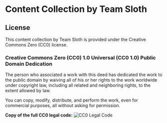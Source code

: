 # Content Collection by Team Sloth

## License

This content collection by Team Sloth is provided under the Creative Commons Zero (CC0) license.

### Creative Commons Zero (CC0) 1.0 Universal (CC0 1.0) Public Domain Dedication

The person who associated a work with this deed has dedicated the work to the public domain by waiving all of his or her rights to the work worldwide under copyright law, including all related and neighboring rights, to the extent allowed by law.

You can copy, modify, distribute, and perform the work, even for commercial purposes, all without asking for permission.

**Copy of the full CC0 legal code:**
![CC0 Legal Code](https://creativecommons.org/publicdomain/zero/1.0/legalcode)

